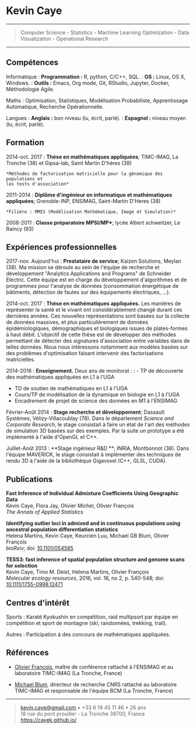 Kevin Caye
============
----

> Computer Science - Statistics - Machine Learning
> Optimization - Data Visualization - Operational Research 

----


Compétences
------------


Informatique
:  **Programmation :** R, python, C/C++, SQL.
: **OS :** Linux, OS X, Windows.
: **Outils :** Emacs, Org mode, Git, RStudio, Jupyter, Docker, Méthodologie Agile.


Maths
: Optimisation, Statistiques, Modélisation Probabiliste, Apprentissage Automatique, Recherche Opérationnelle.


Langues
: **Anglais :** bon niveau (lu, écrit, parlé). 
: **Espagnol :** niveau moyen (lu, écrit, parlé).


Formation
---------

2014-oct. 2017 
:   **Thèse en mathématiques appliquées**; TIMC-IMAG, La Tronche (38) et
Gipsa-lab, Saint Martin D'hères (38)

    *Méthodes de factorisation matricielle pour la génomique des populations et
    les tests d'association*
     

2011-2014
: **Diplôme d'ingénieur en informatique et mathématiques appliquées**;
Grenoble-INP, ENSIMAG, Saint-Martin D'Heres (38) 

    *Filière : MMIS (Modélisation Mathématique, Image et Simulation)*
    
    
2008-2011 
:  **Classe préparatoire MPSI/MP\***; lycée Albert schweitzer, Le Raincy (93)

Expériences professionnelles
-------------------------------

2017-nov. Aujourd'hui
: **Prestataire de service**; Kaizen Solutions, Meylan (38). Ma mission se déroule au sein
  de l'équipe de recherche et développement "Analytics Applications and
  Programs" de Schneider Electric. Cette équipe est en charge du développement
  d'algorithmes et de programmes pour l'analyse de données (consommation
  énergétique de bâtiments, détection de fautes sur des équipements électriques,
  ...).
  
2014-oct. 2017
: **Thèse en mathématiques appliquées.** Les manières de représenter la santé et
le vivant ont considérablement changé durant ces dernières années. Ces nouvelles
représentations sont basées sur la collecte de données massives, et plus
particulièrement de données épidémiologiques, démographiques et biologiques
issues de plates-formes à haut débit. L'objectif de cette thèse est de
développer des méthodes permettant de détecter des signatures d'association
entre variables dans de telles données. Nous nous intéressons notamment
aux modèles basées sur des problèmes d'optimisation faisant intervenir des
factorisations matricielles.

2014-2016
: **Enseignement.** Deux ans de monitorat :
: - TP de découverte des mathématiques appliquées en L1 à l'UGA
  - TD de soutien de mathématiques en L1 à l'UGA
  - Cours/TP de modélisation de  la dynamique en biologie en L1 à l'UGA
  - Encadrement de projet de science des données en M1 à l'ENSIMAG

Février-Août 2014 
: **Stage recherche et développement**; Dassault Systèmes, Vélizy-Villacoublay
(78). 
Dans le département *Science and Corporate Research*, le stage consistait à
faire un état de l'art des méthodes de simulation 3D basées sur des exemples.
Par la suite un prototype a été implémenté à l'aide d'OpenGL et C++.


Juillet-Août 2013
: **Stage ingénieur R&D **; INRIA, Montbonnot (38). 
Dans l'équipe MAVERICK, le stage consistait à implémenter des techniques de
rendu 3D à l'aide de la bibliothèque Gigavoxel (C++, GLSL, CUDA).

Publications
--------------------

**Fast Inference of Individual Admixture Coefficients Using Geographic Data**\
Kevin Caye, Flora Jay, Olivier Michel, Olivier François\
*The Annals of Applied Statistics* 

**Identifying outlier loci in admixed and in continuous populations using ancestral population differentiation statistics**\
Helena Martins, Kevin Caye, Keurcien Luu, Michael GB Blum, Olivier François\
*bioRxiv*; doi: [10.1101/054585](http://dx.doi.org/10.1101/054585)

**TESS3: fast inference of spatial population structure and genome scans for selection**\
Kevin Caye, Timo M. Deist, Helena Martins, Olivier François\
*Molecular ecology resources*, 2016, vol. 16, no 2, p. 540-548; doi: [10.1111/1755-0998.12471](http://dx.doi.org/10.1111/1755-0998.12471)


Centres d'intérêt
----------------------------------------
Sports
: Karaté Kyokushin en compétition, raid multipsort par équipe en compétition et
sport de montagne (ski, randonnées, trekking, trail).

Autres
: Participation à des concours de mathématiques appliquées.

Références
----------------------------------------
* [Olivier Francois](http://membres-timc.imag.fr/Olivier.Francois/), maître de
  conférence rattaché à l'ENSIMAG et au laboratoire TIMC-IMAG (La Tronche, France)

* [Michael Blum](http://membres-timc.imag.fr/Michael.Blum/), directeur de
  recherche CNRS rattaché au laboratoire TIMC-IMAG et responsable de l'équipe
  BCM (La Tronche, France)

<!-- * [Everton Hermann](https://www.linkedin.com/in/everton-hermann-59908a6/), ingénieur de recherche à Dassault Systèmes (Vélizy-Villacoublay, France) -->

----

> <kevin.caye@gmail.com> • +33 6 19 45 11 46 • 26 ans\
> 18 rue du pont prouiller - La Tronche 38700, France\
> <https://cayek.github.io/>
